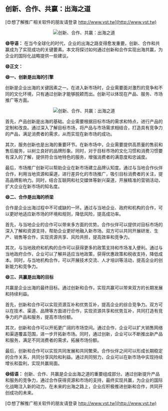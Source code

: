 ## **创新、合作、共赢：出海之道**

[😍想了解推广相关软件的朋友请登录 http://www.vst.tw](http://www.vst.tw)

 <center><img src="https://vst.tw/MP4/tuiguang/png/1.png" alt="创新、合作、共赢：出海之道"></center>

**😄导语：**
在当今全球化的时代，企业的出海之路变得愈发重要。创新、合作和共赢成为了实现成功的关键要素。本文将探讨如何通过创新和合作实现出海共赢，为企业的国际化战略提供一些建议。

**😄正文：**

**😄一、创新是出海的引擎**

创新是企业出海的关键因素之一。在进入新市场时，企业需要面对激烈的竞争和不同的文化环境，只有通过创新才能够脱颖而出。创新可以体现在产品、服务、市场推广等方面。

 <center><img src="https://vst.tw/MP4/tuiguang/png/5.png" alt="创新、合作、共赢：出海之道"></center>

首先，产品创新是出海的基础。企业需要根据目标市场的需求和特点，进行产品的定制和改良。通过深入了解目标市场，将产品与市场需求相结合，打造具有竞争力的产品，满足消费者的需求，从而实现在新市场的成功。

其次，服务创新也是出海的重要环节。在新市场中，企业需要提供高质量的售前和售后服务，以树立良好的品牌形象。同时，对于目标市场的文化习惯和消费习惯要有深入的了解，提供符合当地特色的服务，增强消费者的满意度和忠诚度。

最后，市场推广创新可以帮助企业在新市场建立品牌认知度。通过与当地合作伙伴合作，利用当地资源和渠道，进行差异化的市场推广，吸引目标消费者的关注，提高品牌影响力。同时，结合互联网和社交媒体等新兴渠道，开展精准的营销活动，扩大企业在新市场的知名度。

**😄二、合作是出海的桥梁**

合作是企业出海过程中不可或缺的一环。通过与当地企业、政府和机构的合作，可以更好地适应新市场的环境和规则，降低风险，提高成功率。

首先，与当地企业的合作可以带来多方面的优势。合作伙伴可以提供对目标市场的深入了解和资源支持，帮助企业更好地融入新市场。双方可以共同开展研发、生产、销售等合作，实现资源共享、风险共担，提高效率和竞争力。

其次，与当地政府和机构的合作可以获得更多的政策支持和市场准入便利。通过与当地政府合作，企业可以了解并适应当地政策，获得优惠政策和税收支持，降低成本。同时，与当地机构合作，可以开展技术交流、人才培训等活动，提高企业的创新能力和竞争力。

**😄三、共赢是出海的目标**

共赢是企业出海的最终目标。通过创新和合作，实现共赢可以带来双方的长期发展和持续利益。

首先，创新和合作可以实现资源互补和优势互补，提高企业的综合竞争力。双方可以在技术、渠道、品牌等方面进行合作，实现资源共享和优势互补，共同打造有竞争力的产品和服务，提高市场份额。

其次，创新和合作可以开拓更广阔的市场空间。通过合作，企业可以扩大销售网络和渠道覆盖范围，进一步开拓新市场。同时，通过创新，企业可以不断推出新产品和服务，满足不同消费者的需求，拓展市场份额。

最后，创新和合作可以实现共同发展和共同繁荣。合作伙伴之间可以形成长期稳定的合作关系，共同分享风险和利益。通过共同努力，企业可以在新市场中实现持续增长和盈利，实现共赢局面。

**😄结语：**
创新、合作、共赢是企业出海之道的重要组成部分。通过创新提升产品和服务的竞争力，通过合作获得资源和市场的支持，最终实现共赢，为企业的国际化战略注入新的动力。在未来的出海之路上，企业应积极推进创新和合作，共同开创成功的未来。

[😍想了解推广相关软件的朋友请登录 http://www.vst.tw](http://www.vst.tw)



